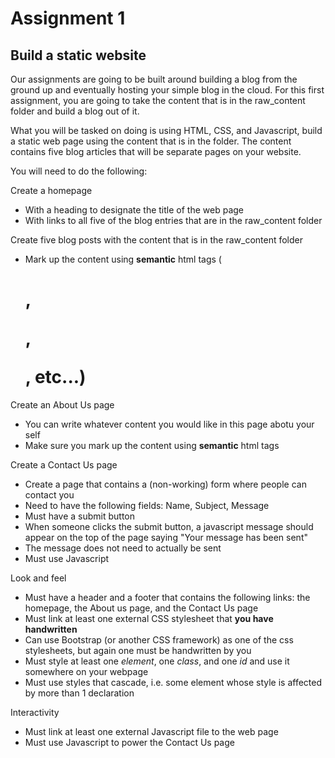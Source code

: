 # Assignment 1
## Build a static website

Our assignments are going to be built around building a blog from the ground up and eventually hosting your simple blog in the cloud. For this first assignment, you are going to take the content that is in the raw_content folder and build a blog out of it.

What you will be tasked on doing is using HTML, CSS, and Javascript, build a static web page using the content that is in the folder. The content contains five blog articles that will be separate pages on your website.

You will need to do the following:

Create a homepage
 - With a heading to designate the title of the web page
 - With links to all five of the blog entries that are in the raw_content folder
 
Create five blog posts with the content that is in the raw_content folder
 - Mark up the content using **semantic** html tags (<h1>, <p>, <section>, etc...)

Create an About Us page
 - You can write whatever content you would like in this page abotu your self
 - Make sure you mark up the content using **semantic** html tags

Create a Contact Us page
 - Create a page that contains a (non-working) form where people can contact you
 - Need to have the following fields: Name, Subject, Message
 - Must have a submit button
 - When someone clicks the submit button, a javascript message should appear on the top of the page saying "Your message has been sent"
 - The message does not need to actually be sent
 - Must use Javascript

Look and feel
 - Must have a header and a footer that contains the following links: the homepage, the About us page, and the Contact Us page
 - Must link at least one external CSS stylesheet that **you have handwritten**
 - Can use Bootstrap (or another CSS framework) as one of the css stylesheets, but again one must be handwritten by you
 - Must style at least one *element*, one *class*, and one *id* and use it somewhere on your webpage
 - Must use styles that cascade, i.e. some element whose style is affected by more than 1 declaration

Interactivity
 - Must link at least one external Javascript file to the web page
 - Must use Javascript to power the Contact Us page
